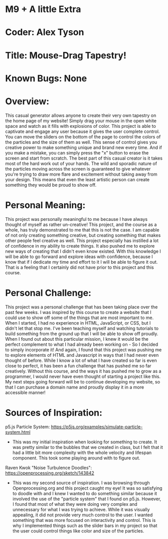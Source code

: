 # M9 + A little Extra

# Coder: Alex Tyson

# Title: Mouse-Drag Tapestry!

# Known Bugs: None

# Overview:
This casual generator allows anyone to create their very own tapestry on the home page of my website! Simply drag your mouse in the open white space and watch as it fills with explosions of color. This project is able to captivate and engage any user because it gives the user complete control. You can move the sliders on the bottom of the page to control the colors of the particles and the size of them as well. This sense of control gives you creative power to make something unique and brand new every time. And if you make a mistake, you can simply press the "x" button to erase the screen and start from scratch. The best part of this casual creator is it takes most of the hard work out of your hands. The wild and sporadic nature of the particles moving across the screen is guaranteed to give whatever you're trying to draw more flare and excitement without taking away from your design. This means that even the least artistic person can create something they would be proud to show off. 

# Personal Meaning:
This project was personally meaningful to me because I have always thought of myself as rather un-creative! This project, and the course as a whole, has truly demonstrated to me that this is not the case. I am capable of not only creating something creative, but creating something that makes other people feel creative as well. This project especially has instilled a lot of confidence in my ability to create things. It also pushed me to explore new ways of creating that I didn't even know existed. With this knowledge I will be able to go forward and explore ideas with confidence, because I know that if I dedicate my time and effort to it I will be able to figure it out. That is a feeling that I certainly did not have prior to this project and this course. 

# Personal Challenge:
This project was a personal challenge that has been taking place over the past few weeks. I was inspired by this course to create a website that I could use to show off some of the things that are most important to me. When I started, I had no experience in HTML, JavaScript, or CSS, but I didn't let that stop me. I've been teaching myself and watching tutorials to build something from the ground up that I will be able to show off proudly. When I found out about this particular mission, I knew it would be the perfect complement to what I had already been working on - So I decided to simply incorporate it! And again, I found that this project was pushing me to explore elements of HTML and Javascript in ways that I had never even thought of before. While I know a lot of what I have created so far is even close to perfect, it has been a fun challenge that has pushed me so far creatively. Without this course, and the ways it has pushed me to grow as a programmer, I would never have even thought of starting a project like this. My next steps going forward will be to continue developing my website, so that I can purchase a domain name and proudly display it in a more accessible manner! 

# Sources of Inspiration:
p5.js Particle System: https://p5js.org/examples/simulate-particle-system.html
- This was my initial inspiration when looking for something to create. It was pretty similar to the bubbles that we created in class, but I felt that it had a little bit more complexity with the whole velocity and lifespan component. This took some playing around with to figure out.

Raven Kwok "Noise Turbulence Doodles": https://openprocessing.org/sketch/143842
- This was my second source of inspiration. I was browsing through Openprocessing.org and this project caught my eye! It was so satisfying to doodle with and I knew I wanted to do something similar because it involved the use of the "particle system" that I found on p5.js. However, I found that most of what they were doing very complex and unnecessary for what I was trying to achieve. While it was visually appealing, it did not provide very much control to the user. I wanted something that was more focused on interactivity and control. This is why I implemented things such as the slider bars in my project so that the user could control things like color and size of the particles. 